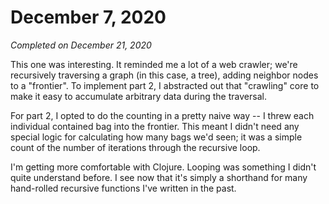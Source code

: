 # December 7, 2020

_Completed on December 21, 2020_

This one was interesting. It reminded me a lot of a web crawler; we're
recursively traversing a graph (in this case, a tree), adding neighbor nodes to
a "frontier". To implement part 2, I abstracted out that "crawling" core to make
it easy to accumulate arbitrary data during the traversal.

For part 2, I opted to do the counting in a pretty naive way -- I threw each
individual contained bag into the frontier. This meant I didn't need any special
logic for calculating how many bags we'd seen; it was a simple count of the
number of iterations through the recursive loop.

I'm getting more comfortable with Clojure. Looping was something I didn't quite
understand before. I see now that it's simply a shorthand for many hand-rolled
recursive functions I've written in the past.
